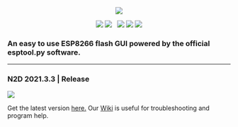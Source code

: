 <p align="center">
  <img src="https://raw.githubusercontent.com/realmrvodka/n2d/master/github/n2d.png"/>
</p>
<p align="center">
  <img src="https://img.shields.io/badge/development-slow-1E90FF"/>
  <img src="https://img.shields.io/badge/build_-passing-1DFEC9"/>
  &nbsp;
  <img src="https://img.shields.io/static/v1?label=realmrvodka&message=n2d&color=blue&logo=github" href="https://github.com/realmrvodka/n2d"/>
  <img src="https://img.shields.io/github/stars/realmrvodka/n2d?style=socialb" href="https://github.com/realmrvodka/n2d"/>
  <img src="https://img.shields.io/github/forks/realmrvodka/n2d?style=social" href="https://github.com/realmrvodka/n2d"/>
</p>
<h3> 
  An easy to use ESP8266 flash GUI powered by the official esptool.py software. 
</h3>
<hr>
<h3> N2D 2021.3.3 | Release </h3>
<img src="https://raw.githubusercontent.com/realmrvodka/n2d/master/github/n2d-main.png"/>

<p>
  Get the latest version <a href="https://github.com/realmrvodka/n2d/releases">here.</a>
  Our <a href="https://github.com/realmrvodka/n2d/wiki">Wiki</a> is useful for troubleshooting and program help.
</p>

